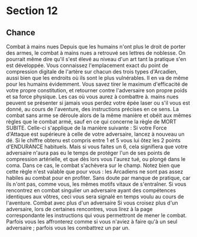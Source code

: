 # Section 12

## Chance

Combat à mains nues
Depuis que les humains n'ont plus le droit de porter des armes, le combat à mains nues a retrouvé ses lettres de noblesse. On pourrait même dire qu'il s'est élevé au niveau d'un art tant la pratique s'en est développée. Vous connaissez l'emplacement exact du point de compression digitale de l'artère sur chacun des trois types d'Arcadien, aussi bien que les endroits où ils sont le plus vulnérables. Il en va de même pour les humains évidemment. Vous savez tirer le maximum d'efficacité de votre propre constitution, et retourner contre l'adversaire son propre poids et sa force physique. Les cas où vous aurez à combattre à.
mains nues peuvent se présenter si jamais vous perdez votre épée laser ou s'il vous est donné, au cours de l'aventure, des instructions précises en ce sens.
La combat sans arme se déroule alors de la même manière et obéit aux mêmes règles que le combat armé, sauf en ce qui concerne la règle de MORT SUBITE.
Celle-ci s'applique de la manière suivante :
Si votre Force d'Attaque est supérieure à celle de votre adversaire, lancez à nouveau un dé.
Si le chiffre obtenu est compris entre 1 et 5 vous lui ôtez les 2 points d'ENDURANCE habituels.
Mais si vous faites un 6, cela signifiera que votre adversaire n'aura pas eu le temps de protéger l'un de ses points de compression artérielle, et que dès lors vous l'aurez tué, ou plongé dans le coma.
Dans ce cas, le combat s'achèvera sur le champ.
Notez bien que cette règle n'est valable que pour vous : les Arcadiens ne sont pas assez habiles au combat pour en profiter.
Sans doute par manque de pratique, car ils n'ont pas, comme vous, les mêmes motifs vitaux de s'entraîner.
Si vous rencontrez en combat singulier un adversaire ayant des compétences identiques aux vôtres, ceci vous sera signalé en temps voulu au cours de l'aventure.
Combat avec plus d'un adversaire
Si vous croisez plus d'un adversaire, lors de certaines rencontres, vous lirez à la page correspondante les instructions qui vous permettront de mener le combat.
Parfois vous les affronterez comme si vous n'aviez à faire qu'à un seul adversaire ; parfois vous les combattrez un par un.